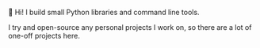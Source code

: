 👋 Hi! I build small Python libraries and command line tools.

I try and open-source any personal projects I work on, so there are a lot of one-off projects here.

